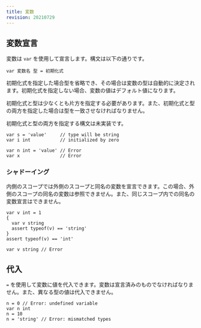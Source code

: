 ```yaml
---
title: 変数
revision: 20210729
---
```


## 変数宣言

変数は `var` を使用して宣言します。構文は以下の通りです。

```
var 変数名 型 = 初期化式
```

初期化式を指定した場合型を省略でき、その場合は変数の型は自動的に決定されます。初期化式を指定しない場合、変数の値はデフォルト値になります。

初期化式と型は少なくとも片方を指定する必要があります。また、初期化式と型の両方を指定した場合は型を一致させなければなりません。

<unimplemented>
  初期化式と型の両方を指定する構文は未実装です。
</unimplemented>

```
var s = 'value'     // type will be string
var i int           // initialized by zero

var n int = 'value' // Error
var x               // Error
```

### シャドーイング

内側のスコープでは外側のスコープと同名の変数を宣言できます。この場合、外側のスコープの同名の変数は参照できません。また、同じスコープ内での同名の変数宣言はできません。

```
var v int = 1
{
  var v string
  assert typeof(v) == 'string'
}
assert typeof(v) == 'int'

var v string // Error
```


## 代入

`=` を使用して変数に値を代入できます。変数は宣言済みのものでなければなりません。また、異なる型の値は代入できません。

```
n = 0 // Error: undefined variable
var n int
n = 10
n = 'string' // Error: mismatched types
```
